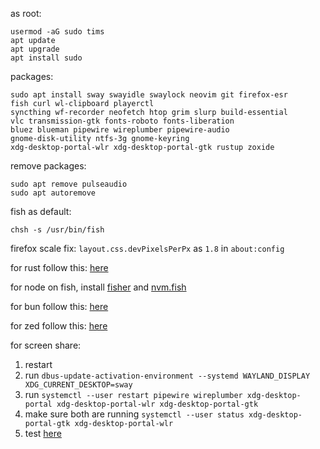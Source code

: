 as root:
```
usermod -aG sudo tims
apt update
apt upgrade
apt install sudo
```

packages:
```
sudo apt install sway swayidle swaylock neovim git firefox-esr
fish curl wl-clipboard playerctl
syncthing wf-recorder neofetch htop grim slurp build-essential
vlc transmission-gtk fonts-roboto fonts-liberation
bluez blueman pipewire wireplumber pipewire-audio
gnome-disk-utility ntfs-3g gnome-keyring
xdg-desktop-portal-wlr xdg-desktop-portal-gtk rustup zoxide
```

remove packages:
```
sudo apt remove pulseaudio
sudo apt autoremove
```


fish as default:
```
chsh -s /usr/bin/fish
```

firefox scale fix: `layout.css.devPixelsPerPx` as `1.8` in `about:config`


for rust follow this: [here](https://wiki.debian.org/Rust)

for node on fish, install [fisher](https://github.com/jorgebucaran/fisher) and [nvm.fish](https://github.com/jorgebucaran/nvm.fish?tab=readme-ov-file)

for bun follow this: [here](https://bun.sh/docs/installation)

for zed follow this: [here](https://zed.dev/docs/getting-started)

for screen share:

1. restart
2. run `dbus-update-activation-environment --systemd WAYLAND_DISPLAY XDG_CURRENT_DESKTOP=sway`
3. run `systemctl --user restart pipewire wireplumber xdg-desktop-portal xdg-desktop-portal-wlr xdg-desktop-portal-gtk`
4. make sure both are running `systemctl --user status xdg-desktop-portal-gtk xdg-desktop-portal-wlr`
5. test [here](https://mozilla.github.io/webrtc-landing/gum_test.html)
